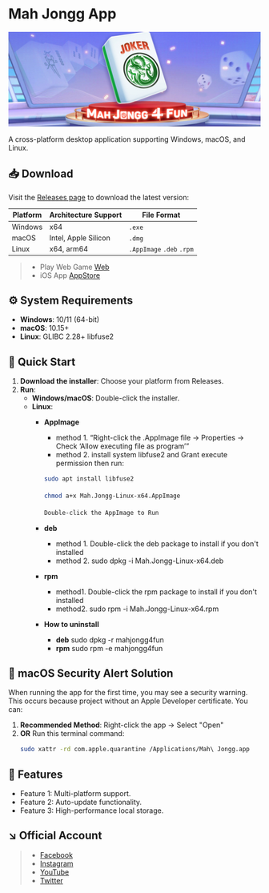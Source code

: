 # Mah Jongg App

![Banner](https://github.com/Mahj4Fun/MahJongg4fun/blob/main/banner.jpg) <!-- Replace with project banner -->

A cross-platform desktop application supporting Windows, macOS, and Linux.

## 📥 Download

Visit the [Releases page](https://github.com/Mahj4Fun/MahJongg4fun/releases) to download the latest version:

| Platform   | Architecture Support | File Format   |
|------------|----------------------|---------------|
| Windows    | x64                  | `.exe`        |
| macOS      | Intel, Apple Silicon | `.dmg`        |
| Linux      | x64, arm64           | `.AppImage` `.deb` `.rpm` |           

> - Play Web Game [Web](https://www.mahjongg4fun.com)
> - iOS App [AppStore](https://apps.apple.com/app/id6746219026)

## ⚙️ System Requirements

- ​**Windows**: 10/11 (64-bit)
- ​**macOS**: 10.15+
- ​**Linux**: GLIBC 2.28+   libfuse2

## 🚀 Quick Start

1. ​**Download the installer**: Choose your platform from Releases.
2. ​**Run**:
   - ​**Windows/macOS**: Double-click the installer.
   - ​**Linux**:
     - **AppImage** 
        - method 1. “Right-click the .AppImage file → Properties → Check ‘Allow executing file as program’”
        - method 2. install system libfuse2 and Grant execute permission then run:
        ```bash
        sudo apt install libfuse2
     
        chmod a+x Mah.Jongg-Linux-x64.AppImage

        Double-click the AppImage to Run
        ```
     - **deb**
        - method 1. Double-click the deb package to install if you don't installed
        - method 2. sudo dpkg -i Mah.Jongg-Linux-x64.deb
     - **rpm**
        - method1. Double-click the rpm package to install if you don't installed
        - method2. sudo rpm -i Mah.Jongg-Linux-x64.rpm

     - **How to uninstall**
       - **deb** sudo dpkg -r mahjongg4fun
       - **rpm** sudo rpm -e mahjongg4fun
       
## 🚀 macOS Security Alert Solution

When running the app for the first time, you may see a security warning. This occurs because project without an Apple Developer certificate. You can:

1. ​**Recommended Method**: Right-click the app → Select "Open"
2. ​**OR**​ Run this terminal command:
   ```bash
   sudo xattr -rd com.apple.quarantine /Applications/Mah\ Jongg.app
   
## 📖 Features

- Feature 1: Multi-platform support.
- Feature 2: Auto-update functionality.
- Feature 3: High-performance local storage.


## ↘️ Official Account

> - [Facebook](https://www.facebook.com/MahJongg4Fun)
> - [Instagram](https://www.instagram.com/mahj4fun/)
> - [YouTube](https://www.youtube.com/@MahJongg4Fun)
> - [Twitter](https://twitter.com/FunMah97331)
